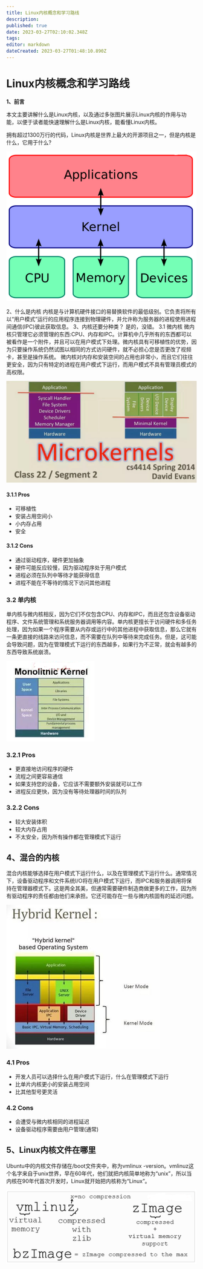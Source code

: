 ```yaml
---
title: Linux内核概念和学习路线
description: 
published: true
date: 2023-03-27T02:10:02.348Z
tags: 
editor: markdown
dateCreated: 2023-03-27T01:48:10.890Z
---
```


# Linux内核概念和学习路线
**1、前言**

本文主要讲解什么是Linux内核，以及通过多张图片展示Linux内核的作用与功能，以便于读者能快速理解什么是Linux内核，能看懂Linux内核。

拥有超过1300万行的代码，Linux内核是世界上最大的开源项目之一，但是内核是什么，它用于什么?

![2023-3-27_56493.png](/2023-3-27_56493.png)

2、什么是内核
内核是与计算机硬件接口的易替换软件的最低级别。它负责将所有以“用户模式”运行的应用程序连接到物理硬件，并允许称为服务器的进程使用进程间通信(IPC)彼此获取信息。
3、内核还要分种类？
是的，没错。
3.1 微内核
微内核只管理它必须管理的东西:CPU、内存和IPC。计算机中几乎所有的东西都可以被看作是一个附件，并且可以在用户模式下处理。微内核具有可移植性的优势，因为只要操作系统仍然试图以相同的方式访问硬件，就不必担心您是否更改了视频卡，甚至是操作系统。
微内核对内存和安装空间的占用也非常小，而且它们往往更安全，因为只有特定的进程在用户模式下运行，而用户模式不具有管理员模式的高权限。

![2023-3-27_33418.png](/2023-3-27_33418.png)

#### 3.1.1 Pros

- 可移植性
- 安装占用空间小
- 小内存占用
- 安全

#### 3.1.2 Cons

- 通过驱动程序，硬件更加抽象
- 硬件可能反应较慢，因为驱动程序处于用户模式
- 进程必须在队列中等待才能获得信息
- 进程不能在不等待的情况下访问其他进程

### 3.2 单内核

单内核与微内核相反，因为它们不仅包含CPU、内存和IPC，而且还包含设备驱动程序、文件系统管理和系统服务器调用等内容。单内核更擅长于访问硬件和多任务处理，因为如果一个程序需要从内存或运行中的其他进程中获取信息，那么它就有一条更直接的线路来访问信息，而不需要在队列中等待来完成任务。但是，这可能会导致问题，因为在管理模式下运行的东西越多，如果行为不正常，就会有越多的东西导致系统崩溃。

![2023-3-27_71834.png](/2023-3-27_71834.png)

### 3.2.1 Pros

- 更直接地访问程序的硬件
- 流程之间更容易通信
- 如果支持您的设备，它应该不需要额外安装就可以工作
- 进程反应更快，因为没有等待处理器时间的队列

### 3.2.2 Cons

- 较大安装体积
- 较大内存占用
- 不太安全，因为所有操作都在管理模式下运行

## 4、混合的内核

混合内核能够选择在用户模式下运行什么，以及在管理模式下运行什么。通常情况下，设备驱动程序和文件系统I/O将在用户模式下运行，而IPC和服务器调用将保持在管理器模式下。这是两全其美，但通常需要硬件制造商做更多的工作，因为所有驱动程序的责任都由他们来承担。它还可能存在一些与微内核固有的延迟问题。

![2023-3-27_30268.png](/2023-3-27_30268.png)


### 4.1 Pros

- 开发人员可以选择什么在用户模式下运行，什么在管理模式下运行
- 比单片内核更小的安装占用空间
- 比其他型号更灵活

### 4.2 Cons

- 会遭受与微内核相同的进程延迟
- 设备驱动程序需要由用户管理(通常)

## 5、Linux内核文件在哪里

Ubuntu中的内核文件存储在/boot文件夹中，称为vmlinux -version。vmlinuz这个名字来自于unix世界，早在60年代，他们就把内核简单地称为“unix”，所以当内核在90年代首次开发时，Linux就开始把内核称为“Linux”。

![2023-3-27_53698.png](/2023-3-27_53698.png)